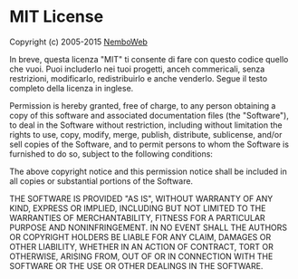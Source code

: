 # MIT License

Copyright (c) 2005-2015 [NemboWeb](http://nemboweb.com)

In breve, questa licenza "MIT" ti consente di fare con questo codice quello che vuoi.
Puoi includerlo nei tuoi progetti, anceh commericali, senza restrizioni, modificarlo,
redistribuirlo e anche venderlo. Segue il testo completo della licenza in inglese.

Permission is hereby granted, free of charge, to any person obtaining a copy
of this software and associated documentation files (the "Software"), to deal
in the Software without restriction, including without limitation the rights
to use, copy, modify, merge, publish, distribute, sublicense, and/or sell
copies of the Software, and to permit persons to whom the Software is
furnished to do so, subject to the following conditions:

The above copyright notice and this permission notice shall be included in all
copies or substantial portions of the Software.

THE SOFTWARE IS PROVIDED "AS IS", WITHOUT WARRANTY OF ANY KIND, EXPRESS OR
IMPLIED, INCLUDING BUT NOT LIMITED TO THE WARRANTIES OF MERCHANTABILITY,
FITNESS FOR A PARTICULAR PURPOSE AND NONINFRINGEMENT. IN NO EVENT SHALL THE
AUTHORS OR COPYRIGHT HOLDERS BE LIABLE FOR ANY CLAIM, DAMAGES OR OTHER
LIABILITY, WHETHER IN AN ACTION OF CONTRACT, TORT OR OTHERWISE, ARISING FROM,
OUT OF OR IN CONNECTION WITH THE SOFTWARE OR THE USE OR OTHER DEALINGS IN THE
SOFTWARE.
